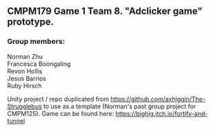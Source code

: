 ## CMPM179 Game 1 Team 8. "Adclicker game" prototype. <br> 
### Group members:
Norman Zhu <br>
Francesca Boongaling <br>
Revon Hollis <br>
Jesus Barrios <br>
Ruby Hirsch <br>

Unity project / repo duplicated from https://github.com/axhiggin/The-Strugglebus to use as a template (Norman's past group project for CMPM125). 
Game can be found here: https://bighig.itch.io/fortify-and-tunnel
